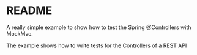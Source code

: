 # README #

A really simple example to show how to test the Spring @Controllers with MockMvc.

The example shows how to write tests for the Controllers of a REST API